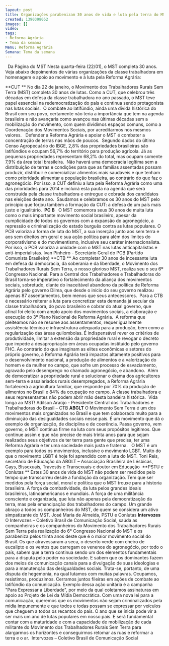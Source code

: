 ```yaml
---
layout: post
title: Organizações parabenizam 30 anos de vida e luta pela terra do MST
created: 1390398052
images: []
video: 
tags:
- Reforma Agrária
- Tema da semana
Menu: Reforma Agrária
Semana: Tema da semana
---
```



 
Da Página do MST
Nesta quarta-feira (22/01), o MST completa 30 anos. Veja abaixo depoimentos de várias organizações da classe trabalhadora em homenagem e apoio ao movimento e à luta pela Reforma Agrária:


**CUT **
No dia 22 de janeiro, o Movimento dos Trabalhadores Rurais Sem Terra (MST) completa 30 anos de lutas. Como a CUT, que celebrou três décadas em defesa da classe trabalhadora no ano passado, o MST teve papel essencial na redemocratização do país e continua sendo protagonista nas lutas sociais. 
O combate ao latifúndio, ainda uma dívida histórica do Brasil com seu povo, certamente não teria a importância que tem na agenda brasileira e não avançaria como avançou nas últimas décadas sem a mobilização do movimento, com quem dividimos espaços comuns, como a Coordenação dos Movimentos Sociais, por acreditarmos nos mesmos valores.  
Defender a Reforma Agrária e apoiar o MST é combater a concentração de terras nas mãos de poucos. 
Segundo dados do último Censo Agropecuário do IBGE, 2,8% das propriedades brasileiras são latifúndios e ocupam 56,7% do território para produção agrícola. Já as pequenas propriedades representam 68,2% do total, mas ocupam somente 7,9% da área total brasileira. 
Não haverá uma democracia legítima sem a distribuição de terras e condições para que as famílias assentadas possam produzir, distribuir e comercializar alimentos mais saudáveis e que tenham como prioridade alimentar a população brasileira, ao contrário do que faz o agronegócio.
Por isso, a CUT definiu a luta pela Reforma Agrária como uma das prioridades para 2014 e incluirá esta pauta na agenda que será construída pela classe trabalhadora e entregue e cobrada dos candidatos nas eleições deste ano. 
Saudamos e celebramos os 30 anos do MST pelo princípio que forjou também a formação da CUT: a defesa de um país mais justo e igualitário. 
**PC**
**B**
 
O MST comemora seus 30 anos de muita luta como o mais importante movimento social brasileiro, apesar da cumplicidade de todos os governos com a expansão do agronegócio, a repressão e criminalização do estado burguês contra as lutas populares.
O PCB valoriza a forma de luta do MST, a sua inserção junto aos sem terra e aos sem direitos em geral e sua ação política para além dos limites do corporativismo e do movimentismo, inclusive seu caráter internacionalista.
Por isso, o PCB valoriza a unidade com o MST nas lutas anticapitalistas e anti-imperialistas.
Ivan Pinheiro - Secretário Geral do PCB (Partido Comunista Brasileiro)
**CTB **
Ao completar 30 anos de incessante luta em defesa da democracia, da soberania e da liberdade, o Movimento dos Trabalhadores Rurais Sem Terra, o nosso glorioso MST, realiza seu o seu 6º Congresso Nacional.
Para a Central dos Trabalhadores e Trabalhadoras do Brasil torna-se imperativo o fortalecimento da aliança dos movimentos sociais, sobretudo, diante do inaceitável abandono da política de Reforma Agrária pelo governo Dilma, que desde o início do seu governo realizou apenas 87 assentamentos, bem menos que seus antecessores. 
Para a CTB é necessário reiterar a luta para concretizar esta demanda já secular da classe trabalhadora, do povo brasileiro e cobrar do atual governo, que afinal foi eleito com amplo apoio dos movimentos sociais, a elaboração e execução do 3º Plano Nacional de Reforma Agrária. 
A reforma que pleiteamos não se resume aos assentamentos, requer igualmente assistência técnica e infraestrutura adequada para a produção, bem como a regularização das áreas quilombolas.
É indispensável rever os critérios de produtividade, limitar a extensão da propriedade rural e revogar o decreto que impede a desapropriação em áreas ocupadas instituído pelo governo FHC.
Ao contrário do que imaginam as elites econômicas e setores do próprio governo, a Reforma Agrária terá impactos altamente positivos para o desenvolvimento nacional, a produção de alimentos e a valorização do homem e da mulher no campo, que sofre um processo de esvaziamento, agravado pelo desemprego no chamado agronegócio, e abandono. 
Além de democratizar a propriedade rural e solucionar o drama dos agricultores sem-terra e assalariados rurais desempregados, a Reforma Agrária fortalecerá a agricultura familiar, que responde por 70% da produção de alimentos no Brasil e 84% da ocupação no campo. A classe trabalhadora e seus representantes não podem abrir mão desta bandeira histórica. 
Vida longa ao MST!
Adilson Araújo - Presidente Central dos Trabalhadores e Trabalhadoras do Brasil – CTB
**ABGLT**
O Movimento Sem Terra é um dos movimentos mais organizados no Brasil e que tem colaborado muito para a diminuição das desigualdades sociais nesse país. É um movimento que dá o exemplo de organização, de disciplina e de coerência.
Passa governo, vem governo, o MST continua firme na luta com seus propósitos legítimos. Que continue assim e que não precise de mais trinta anos para que sejam realizados seus objetivos de ter terra para gente que precisa, ter uma Reforma Agrária e ter uma sociedade mais justa e fraterna.  
O MST é um exemplo para todos os movimentos, inclusive o movimento LGBT. Muito do que o movimento LGBT é hoje foi aprendido com a luta do MST.
Toni Reis, secretário de Educação da ABGLT – Associação Brasileira de Lésbicas, Gays, Bissexuais, Travestis e Transexuais e doutor em Educação 
**PSTU e Conlutas **
Estes 30 anos de vida do MST não podem ser medidos pelo tempo que transcorreu desde a fundação da organização. Tem que ser medidos pela força social, moral e politica que o MST trouxe para a historia brasileira. A força da combatividade, da luta pelos grandes ideais brasileiros, latinoamericanos e mundiais.
A força de uma militância consciente e organizada, que luta não apenas pela democratização da terra, mas pela emancipação dos trabalhadores do campo.
Um grande abraço a todos os companheiros do MST, de quem se considera um ativo simpatizante do MST.
José Maria de Almeida, PSTU e Conlutas
**Intervozes**
O Intervozes – Coletivo Brasil de Comunicação Social, saúda as companheiras e os companheiros do Movimento dos Trabalhadores Rurais Sem Terra pela realização do 6° Congresso Nacional do MST e os parabeniza pelos trinta anos deste que é o maior movimento social do Brasil.
Os que atravessaram a seca, o deserto verde com cheiro de eucalipto e os ventos que carregam os venenos do agronegócio, por todo o país, sabem que a terra continua sendo um dos elementos fundamentais para a disputa pelo poder na sociedade.
E sabem que os dominantes fazem dos meios de comunicação canais para a divulgação de suas ideologias e para a manutenção das desigualdades sociais. Trata-se, portanto, de uma disputa de hegemonia, na qual lutamos com muitas palavras.
Ocupamos, resistimos, produzimos. Cerramos juntos fileiras em ações de combate ao latifúndio da comunicação. Exemplo dessa ação unitária é a campanha "Para Expressar a Liberdade", por meio da qual coletamos assinaturas em apoio ao Projeto de Lei da Mídia Democrática.
Com uma nova lei para a comunicação, queremos que os movimentos não sejam criminalizados pela mídia impunemente e que todos e todas possam se expressar por veículos que cheguem a todos os recantos do país.
O ano que se inicia pode vir a ser mais um ano de lutas populares em nosso país. E será fundamental contar com a maturidade e com a capacidade de mobilização de cada militante do Movimento dos Trabalhadores Rurais Sem Terra para alargarmos os horizontes e conseguirmos retomar as ruas e reformar a terra e o ar. 
Intervozes – Coletivo Brasil de Comunicação Social
 
